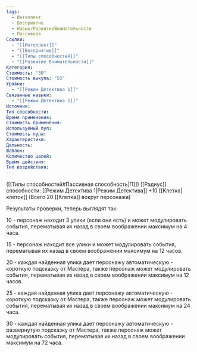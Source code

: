```yaml
---
tags:
  - Интеллект
  - Восприятие
  - Навык/РазвитиеВнимательности
  - Пассивная
Ссылки:
  - "[[Интеллект]]"
  - "[[Восприятие]]"
  - "[[Типы способностей]]"
  - "[[Развитие Внимательности]]"
Категория: 
Стоимость: "30"
Стоимость выкупа: "55"
Уровни:
  - "[[Режим Детектива 1]]"
Связанные навыки:
  - "[[Режим Детектива 1]]"
Источник:
Тип способности:
Время применения:
Стоимость применения:
Используемый пул:
Стоимость пула:
Характеристики:
Дальность:
Шаблон:
Количество целей:
Время действия:
Тип воздействия:
---
```

([[Типы способностей#Пассивная способность|П]]) [[Радиус]] способности: [[Режим Детектива 1|Режим Детектива]] +10 [[Клетка|клеток]] (Всего 20 [[Клетка]] вокруг персонажа)

Результаты проверки, теперь выглядят так:

10 - персонаж находит 3 улики (если они есть) и может модулировать события, перематывая их назад в своем воображении максимум на 4 часа.

15 - персонаж находит все улики и может модулировать события, перематывая их назад в своем воображении максимум на 12 часов.

20 - каждая найденная улика дает персонажу автоматическую - короткую подсказку от Мастера, также персонаж может модулировать события, перематывая их назад в своем воображении максимум на 12 часов.

25 - каждая найденная улика дает персонажу автоматическую - короткую подсказку от Мастера, также персонаж может модулировать события, перематывая их назад в своем воображении максимум на 24 часа.

30 - каждая найденная улика дает персонажу автоматическую - развернутую подсказку от Мастера, также персонаж может модулировать события, перематывая их назад в своем воображении максимум на 
72 часа.

